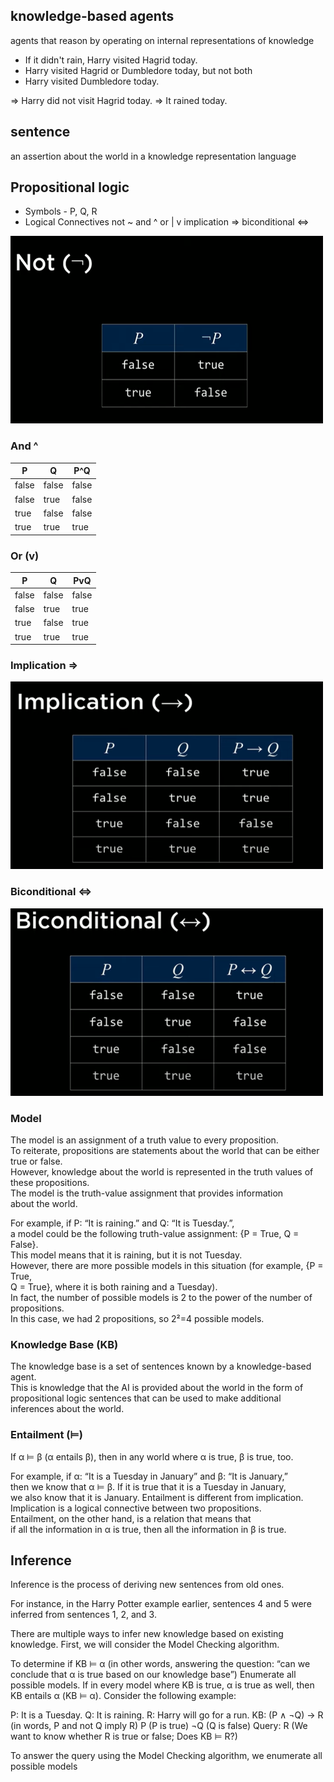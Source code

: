 ## knowledge-based agents
agents that reason by operating on internal representations of knowledge

* If it didn't rain, Harry visited Hagrid today.
* Harry visited Hagrid or Dumbledore today, but not both
* Harry visited Dumbledore today.

=> Harry did not visit Hagrid today.
=> It rained today.

## sentence
an assertion about the world in a knowledge representation language

## Propositional logic

* Symbols - P, Q, R
* Logical Connectives
not ~
and ^
or | v
implication =>
biconditional <=>

![alt text](image-25.png)

### And ^

|P|Q|P^Q|
|-|-|-|
|false|false|false|
|false | true | false|
| true | false | false|
|true | true | true|

### Or (v)

|P|Q| PvQ|
|-|-|-|
|false|false|false|
|false|true|true|
|true|false|true|
|true|true|true|

### Implication =>

![alt text](image-26.png)

### Biconditional <=>
![alt text](image-28.png)


### Model

The model is an assignment of a truth value to every proposition.   
To reiterate, propositions are statements about the world that can be either true or false.  
However, knowledge about the world is represented in the truth values of these   propositions.   
The model is the truth-value assignment that provides information   
about the world.

For example, if P: “It is raining.” and Q: “It is Tuesday.”,   
a model could be the following truth-value assignment: {P = True, Q = False}.   
This model means that it is raining, but it is not Tuesday.   
However, there are more possible models in this situation (for example, {P = True,   
Q = True}, where it is both raining and a Tuesday).   
In fact, the number of possible models is 2 to the power of the number of propositions.   
In this case, we had 2 propositions, so 2²=4 possible models.

### Knowledge Base (KB)

The knowledge base is a set of sentences known by a knowledge-based agent.   
This is knowledge that the AI is provided about the world in the form of   
propositional logic sentences that can be used to make additional   
inferences about the world.

### Entailment (⊨)

If α ⊨ β (α entails β), then in any world where α is true, β is true, too.

For example, if α: “It is a Tuesday in January” and β: “It is January,”   
then we know that α ⊨ β. If it is true that it is a Tuesday in January,   
we also know that it is January. Entailment is different from implication.   
Implication is a logical connective between two propositions.   
Entailment, on the other hand, is a relation that means that   
if all the information in α is true, then all the information in β is true.

## Inference
Inference is the process of deriving new sentences from old ones.

For instance, in the Harry Potter example earlier, sentences 4 and 5 were inferred from sentences 1, 2, and 3.

There are multiple ways to infer new knowledge based on existing knowledge. First, we will consider the Model Checking algorithm.

To determine if KB ⊨ α (in other words, answering the question: “can we conclude that α is true based on our knowledge base”)
Enumerate all possible models.
If in every model where KB is true, α is true as well, then KB entails α (KB ⊨ α).
Consider the following example:

P: It is a Tuesday. Q: It is raining. R: Harry will go for a run. KB: (P ∧ ¬Q) → R (in words, P and not Q imply R) P (P is true) ¬Q (Q is false) Query: R (We want to know whether R is true or false; Does KB ⊨ R?)

To answer the query using the Model Checking algorithm, we enumerate all possible models